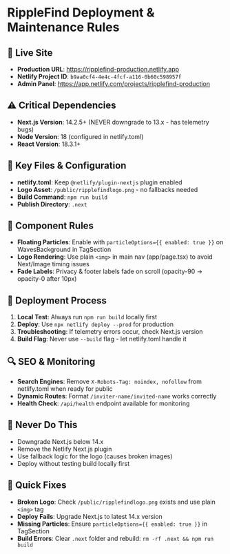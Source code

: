 # RippleFind Deployment & Maintenance Rules

## 🚀 Live Site
- **Production URL**: https://ripplefind-production.netlify.app
- **Netlify Project ID**: `b9aa0cf4-4e4c-4fcf-a116-0b60c598957f`
- **Admin Panel**: https://app.netlify.com/projects/ripplefind-production

## ⚠️ Critical Dependencies
- **Next.js Version**: 14.2.5+ (NEVER downgrade to 13.x - has telemetry bugs)
- **Node Version**: 18 (configured in netlify.toml)
- **React Version**: 18.3.1+

## 📁 Key Files & Configuration
- **netlify.toml**: Keep `@netlify/plugin-nextjs` plugin enabled
- **Logo Asset**: `/public/ripplefindlogo.png` - no fallbacks needed
- **Build Command**: `npm run build`
- **Publish Directory**: `.next`

## 🎨 Component Rules
- **Floating Particles**: Enable with `particleOptions={{ enabled: true }}` on WavesBackground in TagSection
- **Logo Rendering**: Use plain `<img>` in main nav (app/page.tsx) to avoid Next/Image timing issues
- **Fade Labels**: Privacy & footer labels fade on scroll (opacity-90 → opacity-0 after 10px)

## 🔄 Deployment Process
1. **Local Test**: Always run `npm run build` locally first
2. **Deploy**: Use `npx netlify deploy --prod` for production
3. **Troubleshooting**: If telemetry errors occur, check Next.js version
4. **Build Flag**: Never use `--build` flag - let netlify.toml handle it

## 🔍 SEO & Monitoring
- **Search Engines**: Remove `X-Robots-Tag: noindex, nofollow` from netlify.toml when ready for public
- **Dynamic Routes**: Format `/inviter-name/invited-name` works correctly
- **Health Check**: `/api/health` endpoint available for monitoring

## 🚨 Never Do This
- Downgrade Next.js below 14.x
- Remove the Netlify Next.js plugin
- Use fallback logic for the logo (causes broken images)
- Deploy without testing build locally first

## 🔧 Quick Fixes
- **Broken Logo**: Check `/public/ripplefindlogo.png` exists and use plain `<img>` tag
- **Deploy Fails**: Upgrade Next.js to latest 14.x version
- **Missing Particles**: Ensure `particleOptions={{ enabled: true }}` in TagSection
- **Build Errors**: Clear `.next` folder and rebuild: `rm -rf .next && npm run build`
